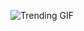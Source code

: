 
<!-- GIF_SECTION -->
![Trending GIF](https://media4.giphy.com/media/v1.Y2lkPThiYjIxNzcyd256MW5jNGplMGVyeXQyaTMzNW1hODhrdTlpNjA0dHRwMjlvZXRhMCZlcD12MV9naWZzX3NlYXJjaCZjdD1n/bGgsc5mWoryfgKBx1u/giphy.gif)
<!-- END_GIF_SECTION -->

